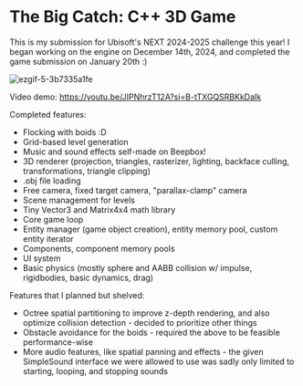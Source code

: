 # The Big Catch: C++ 3D Game

This is my submission for Ubisoft's NEXT 2024-2025 challenge this year!
I began working on the engine on December 14th, 2024, and completed the game submission on January 20th :)

![ezgif-5-3b7335a1fe](https://github.com/user-attachments/assets/9503bdea-e39a-4e8e-956a-085794c5c47f)

Video demo: https://youtu.be/JIPNhrzT12A?si=B-tTXGQSRBKkDaIk

Completed features:
- Flocking with boids :D
- Grid-based level generation
- Music and sound effects self-made on Beepbox!
- 3D renderer (projection, triangles, rasterizer, lighting, backface culling, transformations, triangle clipping)
- .obj file loading
- Free camera, fixed target camera, "parallax-clamp" camera
- Scene management for levels
- Tiny Vector3 and Matrix4x4 math library
- Core game loop
- Entity manager (game object creation), entity memory pool, custom entity iterator
- Components, component memory pools
- UI system
- Basic physics (mostly sphere and AABB collision w/ impulse, rigidbodies, basic dynamics, drag)

Features that I planned but shelved:
- Octree spatial partitioning to improve z-depth rendering, and also optimize collision detection - decided to prioritize other things
- Obstacle avoidance for the boids - required the above to be feasible performance-wise
- More audio features, like spatial panning and effects - the given SimpleSound interface we were allowed to use was sadly only limited to starting, looping, and stopping sounds
